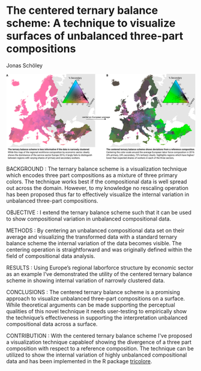 The centered ternary balance scheme: A technique to visualize surfaces of unbalanced three-part compositions
================
Jonas Schöley

![](teaser.png)

BACKGROUND
  : The ternary balance scheme is a visualization technique which encodes three part compositions as a mixture of three primary colors. The technique works best if the compositional data is well spread out across the domain. However, to my knowledge no rescaling operation has been proposed thus far to effectively visualize the internal variation in unbalanced three-part compositions.

OBJECTIVE
  : I extend the ternary balance scheme such that it can be used to show compositional variation in unbalanced compositional data.

METHODS
  : By centering an unbalanced compositional data set on their average and visualizing the transformed data with a standard ternary balance scheme the internal variation of the data becomes visible. The centering operation is straightforward and was originally defined within the field of compositional data analysis.

RESULTS
  : Using Europe’s regional laborforce structure by economic sector as an example I’ve demonstrated the utility of the centered ternary balance scheme in showing internal variation of narrowly clustered data.

CONCLUSIONS
  : The centered ternary balance scheme is a promising approach to visualize unbalanced three-part compositions on a surface. While theoretical arguments can be made supporting the perceptual qualities of this novel technique it needs user-testing to empirically show the technique’s effectiveness in supporting the interpretation unbalanced compositional data across a surface.

CONTRIBUTION
  : With the centered ternary balance scheme I've proposed a visualization technique capableof showing the divergence of a three part composition with respect to a reference composition. The technique can be utilized to show the internal variation of highly unbalanced compositional data and has been implemented in the R package [tricolore](https://github.com/jschoeley/tricolore).
